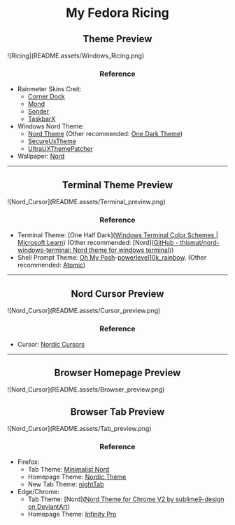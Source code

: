 <h1 align="center">My Fedora Ricing</h1>

<h2 align="center">Theme Preview</h2>
![Ricing](README.assets/Windows_Ricing.png)

<h3 align="center">Reference</h3>

- Rainmeter Skins Creit: 
	- [Corner Dock](https://www.deviantart.com/sinndbad/art/Corner-Dock-839311234)
	- [Mond](https://www.deviantart.com/illu90/art/Minimalist-Desktop-880464406)
	- [Sonder](https://www.deviantart.com/michaelpurses/art/Sonder-Rainmeter-skin-838147223)
	- [TaskbarX](https://github.com/ChrisAnd1998/TaskbarX)
- Windows Nord Theme: 
	- [Nord Theme](https://www.deviantart.com/niivu/art/NORD-for-Windows-11-22H2-928730071) (Other recommended: [One Dark Theme](https://www.deviantart.com/niivu/art/One-Dark-Pro-for-Windows-11-22H2-930312689))
	- [SecureUxTheme](https://github.com/namazso/SecureUxTheme)
	- [UltraUXThemePatcher](https://mhoefs.eu/software_uxtheme.php?ref=syssel&lang=en)
- Wallpaper: [Nord](https://raw.githubusercontent.com/Sang-Buster/Picgo-Github/main/img/Nord/Nord_Mt.jpeg)

---

<h2 align="center">Terminal Theme Preview</h2>
![Nord_Cursor](README.assets/Terminal_preview.png)

<h3 align="center">Reference</h3>

- Terminal Theme: [One Half Dark]([Windows Terminal Color Schemes | Microsoft Learn](https://learn.microsoft.com/en-us/windows/terminal/customize-settings/color-schemes#one-half-dark)) (Other recommended: [Nord]([GitHub - thismat/nord-windows-terminal: Nord theme for windows terminal](https://github.com/thismat/nord-windows-terminal)))
- Shell Prompt Theme: [Oh My Posh](https://github.com/jandedobbeleer/oh-my-posh)-[powerlevel10k_rainbow](https://ohmyposh.dev/docs/themes#powerlevel10k_rainbow). (Other recommended: [Atomic](https://ohmyposh.dev/docs/themes#atomic))

---

<h2 align="center">Nord Cursor Preview</h2>
![Nord_Cursor](README.assets/Cursor_preview.png)

<h3 align="center">Reference</h3>

- Cursor: [Nordic Cursors](https://www.gnome-look.org/p/1662218/)

---

<h2 align="center">Browser Homepage Preview</h2>
![Nord_Cursor](README.assets/Browser_preview.png)

<h2 align="center">Browser Tab Preview</h2>
![Nord_Cursor](README.assets/Tab_preview.png)

<h3 align="center">Reference</h3>

- Firefox: 
	- Tab Theme: [Minimalist Nord](https://github.com/canbeardig/MinimalistFox)
  	- Homepage Theme: [Nordic Theme](https://github.com/EliverLara/firefox-nordic-theme)
  	- New Tab Theme: [nightTab](https://addons.mozilla.org/en-US/firefox/addon/nighttab/)
- Edge/Chrome: 
	- Tab Theme: [Nord]([Nord Theme for Chrome V2 by sublime9-design on DeviantArt](https://www.deviantart.com/sublime9-design/art/Nord-Theme-for-Chrome-V2-837463227))
	- Homepage Theme: [Infinity Pro](https://github.com/EliverLara/firefox-nordic-theme)
